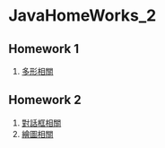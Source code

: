 # JavaHomeWorks_2

## Homework 1
1) [多形相關](https://github.com/Arick1995/JavaHomeWorks_2/blob/master/HW1/)

## Homework 2
1) [對話框相關](https://github.com/Arick1995/JavaHomeWorks_2/blob/master/HW2)
2) [繪圖相關](https://github.com/Arick1995/JavaHomeWorks_2/blob/master/HW2/HomeWork2_2.md)
